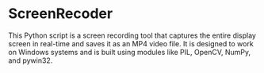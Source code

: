 # ScreenRecoder
This Python script is a screen recording tool that captures the entire display screen in real-time and saves it as an MP4 video file. It is designed to work on Windows systems and is built using modules like PIL, OpenCV, NumPy, and pywin32.
